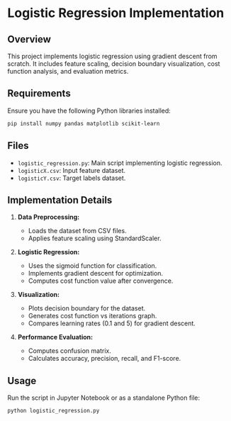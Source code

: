 # Logistic Regression Implementation

## Overview
This project implements logistic regression using gradient descent from scratch. It includes feature scaling, decision boundary visualization, cost function analysis, and evaluation metrics.

## Requirements
Ensure you have the following Python libraries installed:

```bash
pip install numpy pandas matplotlib scikit-learn
```

## Files
- `logistic_regression.py`: Main script implementing logistic regression.
- `logisticX.csv`: Input feature dataset.
- `logisticY.csv`: Target labels dataset.

## Implementation Details
1. **Data Preprocessing:**
   - Loads the dataset from CSV files.
   - Applies feature scaling using StandardScaler.

2. **Logistic Regression:**
   - Uses the sigmoid function for classification.
   - Implements gradient descent for optimization.
   - Computes cost function value after convergence.

3. **Visualization:**
   - Plots decision boundary for the dataset.
   - Generates cost function vs iterations graph.
   - Compares learning rates (0.1 and 5) for gradient descent.

4. **Performance Evaluation:**
   - Computes confusion matrix.
   - Calculates accuracy, precision, recall, and F1-score.

## Usage
Run the script in Jupyter Notebook or as a standalone Python file:

```python
python logistic_regression.py
```

```




